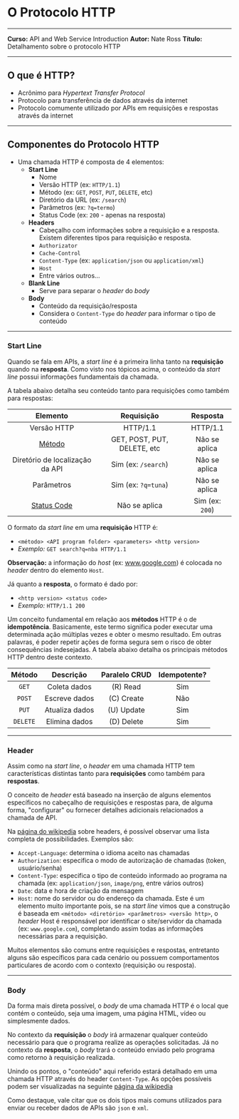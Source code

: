 # O Protocolo HTTP

___
**Curso:** API and Web Service Introduction
**Autor:** Nate Ross
**Título:** Detalhamento sobre o protocolo HTTP
___

## O que é HTTP?

- Acrônimo para *Hypertext Transfer Protocol*
- Protocolo para transferência de dados através da internet
- Protocolo comumente utilizado por APIs em requisições e respostas através da internet

___

## Componentes do Protocolo HTTP

- Uma chamada HTTP é composta de 4 elementos:
  - **Start Line**
    - Nome
    - Versão HTTP (ex: `HTTP/1.1`)
    - Método (ex: `GET`, `POST`, `PUT`, `DELETE`, etc)
    - Diretório da URL (ex: `/search`)
    - Parâmetros (ex: `?q=termo`)
    - Status Code (ex: `200` - apenas na resposta)
  - **Headers**
    - Cabeçalho com informações sobre a requisição e a resposta. Existem diferentes tipos para requisição e resposta.
    - `Authorizator`
    - `Cache-Control`
    - `Content-Type` (ex: `application/json` ou `application/xml`)
    - `Host`
    - Entre vários outros...
  - **Blank Line**
    - Serve para separar o *header* do *body*
  - **Body**
    - Conteúdo da requisição/resposta
    - Considera o `Content-Type` do *header* para informar o tipo de conteúdo

___

### Start Line

Quando se fala em APIs, a *start line* é a primeira linha tanto na **requisição** quando na **resposta**. Como visto nos tópicos acima, o conteúdo da *start line* possui informações fundamentais da chamada.

A tabela abaixo detalha seu conteúdo tanto para requisições como também para respostas:

| Elemento | Requisição | Resposta |
| :---: | :---: | :---: |
| Versão HTTP | HTTP/1.1 | HTTP/1.1 |
| [Método](https://en.wikipedia.org/wiki/Hypertext_Transfer_Protocol#Request_methods) | GET, POST, PUT, DELETE, etc | Não se aplica |
| Diretório de localização da API | Sim (ex: `/search`) | Não se aplica |
| Parâmetros | Sim (ex: `?q=tuna`) | Não se aplica
| [Status Code](https://en.wikipedia.org/wiki/List_of_HTTP_status_codes) | Não se aplica | Sim (ex: `200`) |

O formato da *start line* em uma **requisição** HTTP é:

- `<método> <API program folder> <parameters> <http version>`
- *Exemplo:* `GET search?q=nba HTTP/1.1`

**Observação:** a informação do *host* (ex: www.google.com) é colocada no *header* dentro do elemento `Host`.

Já quanto a **resposta**, o formato é dado por:

- `<http version> <status code>`
- *Exemplo:* `HTTP/1.1 200`

Um conceito fundamental em relação aos **métodos** HTTP é o de **idempotência**. Basicamente, este termo significa poder executar uma determinada ação múltiplas vezes e obter o mesmo resultado. Em outras palavras, é poder repetir ações de forma segura sem o risco de obter consequências indesejadas. A tabela abaixo detalha os principais métodos HTTP dentro deste contexto.

| Método | Descrição | Paralelo CRUD | Idempotente? |
| :---: | :---: | :---: | :---: |
| `GET` | Coleta dados | (R) Read | Sim |
| `POST` | Escreve dados | (C) Create | Não |
| `PUT` | Atualiza dados | (U) Update | Sim |
| `DELETE` | Elimina dados | (D) Delete | Sim |

___

### Header

Assim como na *start line*, o *header* em uma chamada HTTP tem características distintas tanto para **requisições** como também para **respostas**.

O conceito de *header* está baseado na inserção de alguns elementos específicos no cabeçalho de requisições e respostas para, de alguma forma, "configurar" ou fornecer detalhes adicionais relacionados a chamada de API.

Na [página do wikipedia](https://en.wikipedia.org/wiki/List_of_HTTP_header_fields) sobre headers, é possível observar uma lista completa de possibilidades. Exemplos são:

- `Accept-Language`: determina o idioma aceito nas chamadas
- `Authorization`: especifica o modo de autorização de chamadas (token, usuário/senha)
- `Content-Type`: especifica o tipo de conteúdo informado ao programa na chamada (ex: `application/json`, `image/png`, entre vários outros)
- `Date`: data e hora de criação da mensagem
- `Host`: nome do servidor ou do endereço da chamada. Este é um elemento muito importante pois, se na *start line* vimos que a construção é baseada em `<método> <diretório> <parâmetros> <versão http>`, o *header* Host é responsável por identificar o site/servidor da chamada (ex: `www.google.com`), completando assim todas as informações necessárias para a requisição.

Muitos elementos são comuns entre requisições e respostas, entretanto alguns são específicos para cada cenário ou possuem comportamentos particulares de acordo com o contexto (requisição ou resposta).

___

### Body

Da forma mais direta possível, o *body* de uma chamada HTTP é o local que contém o conteúdo, seja uma imagem, uma página HTML, vídeo ou simplesmente dados.

No contexto da **requisição** o *body* irá armazenar qualquer conteúdo necessário para que o programa realize as operações solicitadas. Já no contexto da **resposta**, o *body* trará o conteúdo enviado pelo programa como retorno à requisição realizada.

Unindo os pontos, o "conteúdo" aqui referido estará detalhado em uma chamada HTTP através do header `Content-Type`. As opções possíveis podem ser visualizadas na seguinte [página da wikipedia](https://en.wikipedia.org/wiki/Media_type)

Como destaque, vale citar que os dois tipos mais comuns utilizados para enviar ou receber dados de APIs são `json` e `xml`.
